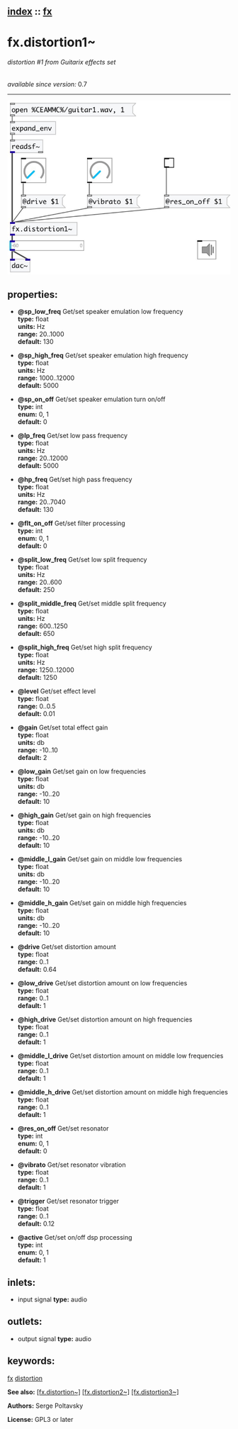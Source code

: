 [index](index.html) :: [fx](category_fx.html)
---

# fx.distortion1~

###### distortion #1 from Guitarix effects set

*available since version:* 0.7

---




[![example](../examples/img/fx.distortion1~.jpg)](../examples/pd/fx.distortion1~.pd)







## properties:

* **@sp_low_freq** 
Get/set speaker emulation low frequency<br>
__type:__ float<br>
__units:__ Hz<br>
__range:__ 20..1000<br>
__default:__ 130<br>

* **@sp_high_freq** 
Get/set speaker emulation high frequency<br>
__type:__ float<br>
__units:__ Hz<br>
__range:__ 1000..12000<br>
__default:__ 5000<br>

* **@sp_on_off** 
Get/set speaker emulation turn on/off<br>
__type:__ int<br>
__enum:__ 0, 1<br>
__default:__ 0<br>

* **@lp_freq** 
Get/set low pass frequency<br>
__type:__ float<br>
__units:__ Hz<br>
__range:__ 20..12000<br>
__default:__ 5000<br>

* **@hp_freq** 
Get/set high pass frequency<br>
__type:__ float<br>
__units:__ Hz<br>
__range:__ 20..7040<br>
__default:__ 130<br>

* **@flt_on_off** 
Get/set filter processing<br>
__type:__ int<br>
__enum:__ 0, 1<br>
__default:__ 0<br>

* **@split_low_freq** 
Get/set low split frequency<br>
__type:__ float<br>
__units:__ Hz<br>
__range:__ 20..600<br>
__default:__ 250<br>

* **@split_middle_freq** 
Get/set middle split frequency<br>
__type:__ float<br>
__units:__ Hz<br>
__range:__ 600..1250<br>
__default:__ 650<br>

* **@split_high_freq** 
Get/set high split frequency<br>
__type:__ float<br>
__units:__ Hz<br>
__range:__ 1250..12000<br>
__default:__ 1250<br>

* **@level** 
Get/set effect level<br>
__type:__ float<br>
__range:__ 0..0.5<br>
__default:__ 0.01<br>

* **@gain** 
Get/set total effect gain<br>
__type:__ float<br>
__units:__ db<br>
__range:__ -10..10<br>
__default:__ 2<br>

* **@low_gain** 
Get/set gain on low frequencies<br>
__type:__ float<br>
__units:__ db<br>
__range:__ -10..20<br>
__default:__ 10<br>

* **@high_gain** 
Get/set gain on high frequencies<br>
__type:__ float<br>
__units:__ db<br>
__range:__ -10..20<br>
__default:__ 10<br>

* **@middle_l_gain** 
Get/set gain on middle low frequencies<br>
__type:__ float<br>
__units:__ db<br>
__range:__ -10..20<br>
__default:__ 10<br>

* **@middle_h_gain** 
Get/set gain on middle high frequencies<br>
__type:__ float<br>
__units:__ db<br>
__range:__ -10..20<br>
__default:__ 10<br>

* **@drive** 
Get/set distortion amount<br>
__type:__ float<br>
__range:__ 0..1<br>
__default:__ 0.64<br>

* **@low_drive** 
Get/set distortion amount on low frequencies<br>
__type:__ float<br>
__range:__ 0..1<br>
__default:__ 1<br>

* **@high_drive** 
Get/set distortion amount on high frequencies<br>
__type:__ float<br>
__range:__ 0..1<br>
__default:__ 1<br>

* **@middle_l_drive** 
Get/set distortion amount on middle low frequencies<br>
__type:__ float<br>
__range:__ 0..1<br>
__default:__ 1<br>

* **@middle_h_drive** 
Get/set distortion amount on middle high frequencies<br>
__type:__ float<br>
__range:__ 0..1<br>
__default:__ 1<br>

* **@res_on_off** 
Get/set resonator<br>
__type:__ int<br>
__enum:__ 0, 1<br>
__default:__ 0<br>

* **@vibrato** 
Get/set resonator vibration<br>
__type:__ float<br>
__range:__ 0..1<br>
__default:__ 1<br>

* **@trigger** 
Get/set resonator trigger<br>
__type:__ float<br>
__range:__ 0..1<br>
__default:__ 0.12<br>

* **@active** 
Get/set on/off dsp processing<br>
__type:__ int<br>
__enum:__ 0, 1<br>
__default:__ 1<br>



## inlets:

* input signal 
__type:__ audio<br>



## outlets:

* output signal
__type:__ audio<br>



## keywords:

[fx](keywords/fx.html)
[distortion](keywords/distortion.html)



**See also:**
[\[fx.distortion~\]](fx.distortion~.html)
[\[fx.distortion2~\]](fx.distortion2~.html)
[\[fx.distortion3~\]](fx.distortion3~.html)




**Authors:** Serge Poltavsky




**License:** GPL3 or later





